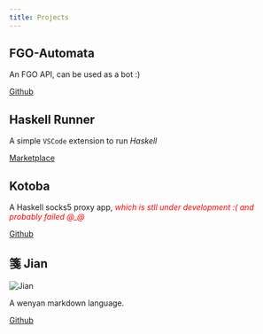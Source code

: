 ```yaml
---
title: Projects
---
```


## FGO-Automata

An FGO API, can be used as a bot :)

[Github](https://github.com/Meowcolm024/FGO-Automata)

## Haskell Runner

A simple `VSCode` extension to run *Haskell*

[Marketplace](https://marketplace.visualstudio.com/items?itemName=Meowcolm024.has-go)

## Kotoba

A Haskell socks5 proxy app, <em style="color:red">which is stll under development :( and probably failed @_@</em>

[Github](https://github.com/Meowcolm024/Kotoba)

## 箋 Jian

![Jian](https://repository-images.githubusercontent.com/237629003/4e28fa00-479c-11ea-99d6-f969869403b0)

A wenyan markdown language.

[Github](https://github.com/Meowcolm024/jian)

